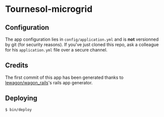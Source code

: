 # Tournesol-microgrid

## Configuration

The app configuration lies in `config/application.yml` and is **not**
versionned by git (for security reasons). If you've just cloned this
repo, ask a colleague for his `application.yml` file over a secure channel.

## Credits

The first commit of this app has been generated thanks to [lewagon/wagon_rails](https://github.com/lewagon/wagon_rails)'s rails app generator.
## Deploying

    $ bin/deploy
